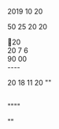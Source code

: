 

2019  10  20 

  
   
 50   25  20   20   

20   
 20    7  6  
  90 00      
                   ----                 

 
  
   
 
20  18  11      20  "" 

  
   """"     
    
 "" 



